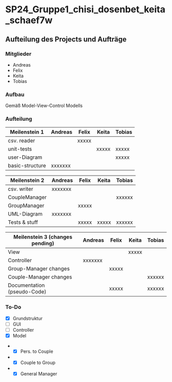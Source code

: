 # SP24_Gruppe1_chisi_dosenbet_keita_schaef7w



## Aufteilung des Projects und Aufträge
### Mitglieder
+ Andreas
+ Felix
+ Keita
+ Tobias
### Aufbau
Gemäß Model-View-Control Modells
### Aufteilung
| Meilenstein 1   | Andreas | Felix | Keita | Tobias |
|-----------------|---------|-------|-------|--------|
| csv. reader     |         | xxxxx |       |        |
| unit-tests      |         |       | xxxxx | xxxxx  |
| user-Diagram    |         |       |       | xxxxx  |
| basic-structure | xxxxxxx |       |       |        |

| Meilenstein 2 | Andreas | Felix | Keita | Tobias |
|---------------|---------|-------|-------|--------|
| csv. writer   | xxxxxxx |       |       |        |
| CoupleManager |         |       |       | xxxxxx |
| GroupManager  |         | xxxxx |       |        |
| UML-Diagram   | xxxxxxx |       |       |        |
| Tests & stuff |         | xxxxx | xxxxx | xxxxxx |

| Meilenstein 3 (changes pending)   | Andreas | Felix | Keita | Tobias |
|-----------------------------------|---------|-------|-------|--------|
| View                              |         |       | xxxxx |        |
| Controller                        | xxxxxxx |       |       |        |
| Group-Manager changes             |         | xxxxx |       |        |
| Couple-Manager changes            |         |       |       | xxxxxx |
| Documentation <br/> (pseudo-Code) |         | xxxxx |       | xxxxxx |



### To-Do
- [x] Grundstruktur
- [ ] GUI
- [ ] Controller
- [x] Model
- - [x] Pers. to Couple
- - [x] Couple to Group
- - [x] General Manager